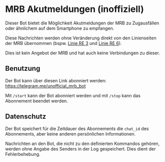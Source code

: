 # MRB Akutmeldungen (inoffiziell)

Dieser Bot bietet die Möglichkeit Akutmeldungen der MRB zu Zugausfällen oder ähnlichem auf dem Smartphone zu empfangen.

Diese Nachrichten werden ohne Veränderung direkt von den Linienseiten der MRB übernommen (bspw. [Linie RE 3](https://www.mitteldeutsche-regiobahn.de/de/strecken/linienuebersicht-fahrplaene/linie/re-3-dresden-hof) und [Linie RE 6](https://www.mitteldeutsche-regiobahn.de/de/strecken/linienuebersicht-fahrplaene/linie/re-6-leipzig-chemnitz)).

Dies ist kein Angebot der MRB und hat auch keine Verbindungen zu dieser. 

## Benutzung

Der Bot kann über diesen Link abonniert werden: https://telegram.me/unofficial_mrb_bot

Mit `/start` kann der Bot abonniert werden und mit `/stop` kann das Abonnement beendet werden.

## Datenschutz

Der Bot speichert für die Zeitdauer des Abonnements die `chat_id` des Abonnements, aber keine anderen persönlichen Informationen.

Nachrichten an den Bot, die nicht zu den definierten Kommandos gehören, werden ohne Angabe des Senders in der Log gespeichert. Dies dient der Fehlerbehebung.
